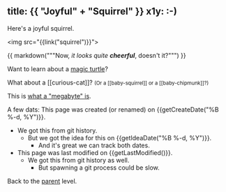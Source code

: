 title: {{ "Joyful" + "Squirrel" }}
x1y: :-)
---

Here's a joyful squirrel.

<img src="{{link("squirrel")}}">

{{ markdown("""Now, _it looks quite **cheerful**_, doesn't it?""") }}

Want to learn about a [magic turtle]({{link("magic-turtle")}})?

What about a [[curious-cat]]? <small>(Or a [[baby-squirrel]] or a [[baby-chipmunk]]?)</small>

This is [what a "megabyte" is]({{link("just_a_test")}}).

A few dats:
  This page was created (or renamed) on {{getCreateDate("%B %-d, %Y")}}.
  * We got this from git history.
      * But we got the idea for this on {{getIdeaDate("%B %-d, %Y")}}.
          * And it's great we can track both dates.
  * This page was last modified on {{getLastModified()}}.
    - We got this from git history as well.
        - But spawning a git process could be slow.

Back to the [parent](..) level.
